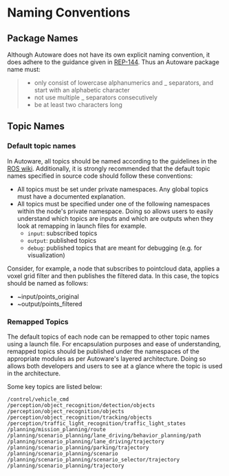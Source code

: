 # Naming Conventions

## Package Names
Although Autoware does not have its own explicit naming convention, it does adhere to the guidance given in [REP-144](https://www.ros.org/reps/rep-0144.html). Thus an Autoware package name must:
>* only consist of lowercase alphanumerics and _ separators, and start with an alphabetic character
>* not use multiple _ separators consecutively
>* be at least two characters long

## Topic Names

### Default topic names
In Autoware, all topics should be named according to the guidelines in the [ROS wiki](http://wiki.ros.org/Names).
Additionally, it is strongly recommended that the default topic names specified in source code should follow these conventions:
* All topics must be set under private namespaces. Any global topics must have a documented explanation.
* All topics must be specified under one of the following namespaces within the node's private namespace. Doing so allows users to easily understand which topics are inputs and which are outputs when they look at remapping in launch files for example.
  * `input`: subscribed topics
  * `output`: published topics
  * `debug`: published topics that are meant for debugging (e.g. for visualization)

Consider, for example, a node that subscribes to pointcloud data, applies a voxel grid filter and then publishes the filtered data. In this case, the topics should be named as follows:
* ~input/points_original
* ~output/points_filtered

### Remapped Topics
The default topics of each node can be remapped to other topic names using a launch file.
For encapsulation purposes and ease of understanding, remapped topics should be published under the namespaces of the appropriate modules as per Autoware's layered architecture. Doing so allows both developers and users to see at a glance where the topic is used in the architecture.

Some key topics are listed below:
```
/control/vehicle_cmd
/perception/object_recognition/detection/objects
/perception/object_recognition/objects
/perception/object_recognition/tracking/objects
/perception/traffic_light_recognition/traffic_light_states
/planning/mission_planning/route
/planning/scenario_planning/lane_driving/behavior_planning/path
/planning/scenario_planning/lane_driving/trajectory
/planning/scenario_planning/parking/trajectory
/planning/scenario_planning/scenario
/planning/scenario_planning/scenario_selector/trajectory
/planning/scenario_planning/trajectory
```
